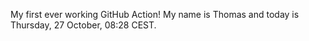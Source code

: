 My first ever working GitHub Action!
My name is Thomas and today is Thursday, 27 October, 08:28 CEST. 
